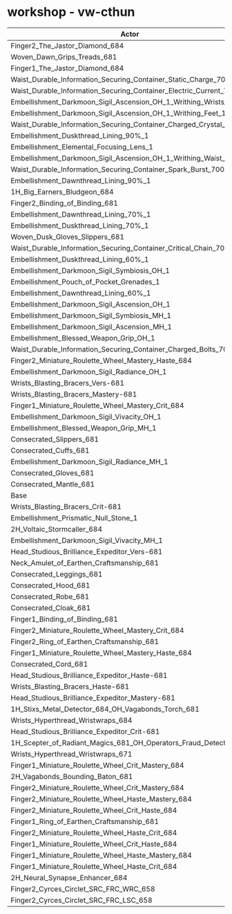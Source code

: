 # workshop - vw-cthun
| Actor | DPS | Increase |
|---|:---:|:---:|
|Finger2_The_Jastor_Diamond_684|2991082|1.08%|
|Woven_Dawn_Grips_Treads_681|2986053|0.91%|
|Finger1_The_Jastor_Diamond_684|2985814|0.90%|
|Waist_Durable_Information_Securing_Container_Static_Charge_700|2982255|0.78%|
|Waist_Durable_Information_Securing_Container_Electric_Current_700|2981247|0.75%|
|Embellishment_Darkmoon_Sigil_Ascension_OH_1_Writhing_Wrists_1|2979122|0.67%|
|Embellishment_Darkmoon_Sigil_Ascension_OH_1_Writhing_Feet_1|2978101|0.64%|
|Waist_Durable_Information_Securing_Container_Charged_Crystal_700|2976689|0.59%|
|Embellishment_Duskthread_Lining_90%_1|2976406|0.58%|
|Embellishment_Elemental_Focusing_Lens_1|2976021|0.57%|
|Embellishment_Darkmoon_Sigil_Ascension_OH_1_Writhing_Waist_1|2974930|0.53%|
|Waist_Durable_Information_Securing_Container_Spark_Burst_700|2974175|0.51%|
|Embellishment_Dawnthread_Lining_90%_1|2974074|0.50%|
|1H_Big_Earners_Bludgeon_684|2972958|0.47%|
|Finger2_Binding_of_Binding_681|2972691|0.46%|
|Embellishment_Dawnthread_Lining_70%_1|2972419|0.45%|
|Embellishment_Duskthread_Lining_70%_1|2972129|0.44%|
|Woven_Dusk_Gloves_Slippers_681|2970772|0.39%|
|Waist_Durable_Information_Securing_Container_Critical_Chain_700|2970602|0.39%|
|Embellishment_Duskthread_Lining_60%_1|2970581|0.39%|
|Embellishment_Darkmoon_Sigil_Symbiosis_OH_1|2970406|0.38%|
|Embellishment_Pouch_of_Pocket_Grenades_1|2969980|0.37%|
|Embellishment_Dawnthread_Lining_60%_1|2968831|0.33%|
|Embellishment_Darkmoon_Sigil_Ascension_OH_1|2968593|0.32%|
|Embellishment_Darkmoon_Sigil_Symbiosis_MH_1|2966571|0.25%|
|Embellishment_Darkmoon_Sigil_Ascension_MH_1|2966337|0.24%|
|Embellishment_Blessed_Weapon_Grip_OH_1|2965672|0.22%|
|Waist_Durable_Information_Securing_Container_Charged_Bolts_700|2964461|0.18%|
|Finger2_Miniature_Roulette_Wheel_Mastery_Haste_684|2963720|0.15%|
|Embellishment_Darkmoon_Sigil_Radiance_OH_1|2963459|0.14%|
|Wrists_Blasting_Bracers_Vers-681|2963017|0.13%|
|Wrists_Blasting_Bracers_Mastery-681|2962626|0.12%|
|Finger1_Miniature_Roulette_Wheel_Mastery_Crit_684|2962387|0.11%|
|Embellishment_Darkmoon_Sigil_Vivacity_OH_1|2961650|0.08%|
|Embellishment_Blessed_Weapon_Grip_MH_1|2961626|0.08%|
|Consecrated_Slippers_681|2960216|0.04%|
|Consecrated_Cuffs_681|2959600|0.01%|
|Embellishment_Darkmoon_Sigil_Radiance_MH_1|2959592|0.01%|
|Consecrated_Gloves_681|2959338|0.01%|
|Consecrated_Mantle_681|2959305|0.00%|
|Base|2959178|0.00%|
|Wrists_Blasting_Bracers_Crit-681|2959150|0.00%|
|Embellishment_Prismatic_Null_Stone_1|2958860|-0.01%|
|2H_Voltaic_Stormcaller_684|2958617|-0.02%|
|Embellishment_Darkmoon_Sigil_Vivacity_MH_1|2958408|-0.03%|
|Head_Studious_Brilliance_Expeditor_Vers-681|2958266|-0.03%|
|Neck_Amulet_of_Earthen_Craftsmanship_681|2958159|-0.03%|
|Consecrated_Leggings_681|2958070|-0.04%|
|Consecrated_Hood_681|2958013|-0.04%|
|Consecrated_Robe_681|2957822|-0.05%|
|Consecrated_Cloak_681|2957714|-0.05%|
|Finger1_Binding_of_Binding_681|2957124|-0.07%|
|Finger2_Miniature_Roulette_Wheel_Mastery_Crit_684|2956953|-0.08%|
|Finger2_Ring_of_Earthen_Craftsmanship_681|2956806|-0.08%|
|Finger1_Miniature_Roulette_Wheel_Mastery_Haste_684|2956731|-0.08%|
|Consecrated_Cord_681|2956652|-0.09%|
|Head_Studious_Brilliance_Expeditor_Haste-681|2956430|-0.09%|
|Wrists_Blasting_Bracers_Haste-681|2955470|-0.13%|
|Head_Studious_Brilliance_Expeditor_Mastery-681|2955305|-0.13%|
|1H_Stixs_Metal_Detector_684_OH_Vagabonds_Torch_681|2954786|-0.15%|
|Wrists_Hyperthread_Wristwraps_684|2954466|-0.16%|
|Head_Studious_Brilliance_Expeditor_Crit-681|2952563|-0.22%|
|1H_Scepter_of_Radiant_Magics_681_OH_Operators_Fraud_Detector_684|2950988|-0.28%|
|Wrists_Hyperthread_Wristwraps_671|2946960|-0.41%|
|Finger1_Miniature_Roulette_Wheel_Crit_Mastery_684|2945050|-0.48%|
|2H_Vagabonds_Bounding_Baton_681|2943760|-0.52%|
|Finger2_Miniature_Roulette_Wheel_Crit_Mastery_684|2940178|-0.64%|
|Finger2_Miniature_Roulette_Wheel_Haste_Mastery_684|2940028|-0.65%|
|Finger2_Miniature_Roulette_Wheel_Crit_Haste_684|2939091|-0.68%|
|Finger1_Ring_of_Earthen_Craftsmanship_681|2938857|-0.69%|
|Finger2_Miniature_Roulette_Wheel_Haste_Crit_684|2936326|-0.77%|
|Finger1_Miniature_Roulette_Wheel_Crit_Haste_684|2935160|-0.81%|
|Finger1_Miniature_Roulette_Wheel_Haste_Mastery_684|2919683|-1.33%|
|Finger1_Miniature_Roulette_Wheel_Haste_Crit_684|2914098|-1.52%|
|2H_Neural_Synapse_Enhancer_684|2904608|-1.84%|
|Finger2_Cyrces_Circlet_SRC_FRC_WRC_658|2717771|-8.16%|
|Finger2_Cyrces_Circlet_SRC_FRC_LSC_658|2716921|-8.19%|
